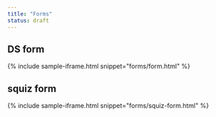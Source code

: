 ```yaml
---
title: "Forms"
status: draft
---
```


## DS form

{% include sample-iframe.html snippet="forms/form.html" %}


## squiz form

{% include sample-iframe.html snippet="forms/squiz-form.html" %}




